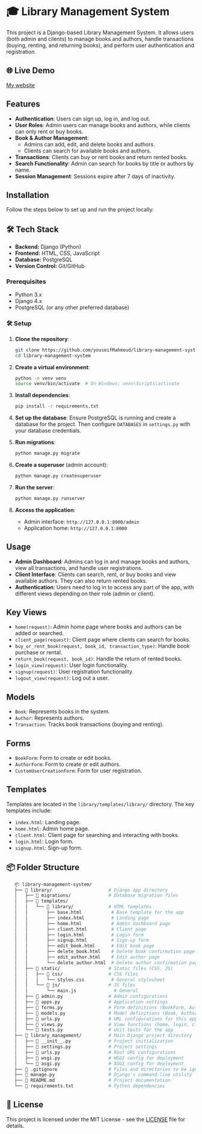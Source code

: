# 🎓 Library Management System

This project is a Django-based Library Management System. It allows users (both admin and clients) to manage books and authors, handle transactions (buying, renting, and returning books), and perform user authentication and registration.

## 🌐 Live Demo

[My website](https://yousefhani.pythonanywhere.com/)

## Features

- **Authentication**: Users can sign up, log in, and log out.
- **User Roles**: Admin users can manage books and authors, while clients can only rent or buy books.
- **Book & Author Management**:
  - Admins can add, edit, and delete books and authors.
  - Clients can search for available books and authors.
- **Transactions**: Clients can buy or rent books and return rented books. 
- **Search Functionality**: Admin can search for books by title or authors by name.
- **Session Management**: Sessions expire after 7 days of inactivity.

## Installation

Follow the steps below to set up and run the project locally:

## 🛠️ Tech Stack

- **Backend:** Django (Python)
- **Frontend:** HTML, CSS, JavaScript
- **Database:** PostgreSQL
- **Version Control:** Git/GitHub

### Prerequisites

- Python 3.x
- Django 4.x
- PostgreSQL (or any other preferred database)

### 🛠️ Setup

1. **Clone the repository**:
    ```bash
    git clone https://github.com/youseifMahmoud/library-management-system.git
    cd library-management-system
    ```

2. **Create a virtual environment**:
    ```bash
    python -m venv venv
    source venv/bin/activate  # On Windows: venv\Scripts\activate
    ```

3. **Install dependencies**:
    ```bash
    pip install -r requirements.txt
    ```

4. **Set up the database**:
    Ensure PostgreSQL is running and create a database for the project. Then configure `DATABASES` in `settings.py` with your database credentials.

5. **Run migrations**:
    ```bash
    python manage.py migrate
    ```

6. **Create a superuser** (admin account):
    ```bash
    python manage.py createsuperuser
    ```

7. **Run the server**:
    ```bash
    python manage.py runserver
    ```

8. **Access the application**:
    - Admin interface: `http://127.0.0.1:8000/admin`
    - Application home: `http://127.0.0.1:8000`

## Usage

- **Admin Dashboard**: Admins can log in and manage books and authors, view all transactions, and handle user registrations.
- **Client Interface**: Clients can search, rent, or buy books and view available authors. They can also return rented books.
- **Authentication**: Users need to log in to access any part of the app, with different views depending on their role (admin or client).

## Key Views

- `home(request)`: Admin home page where books and authors can be added or searched.
- `client_page(request)`: Client page where clients can search for books.
- `buy_or_rent_book(request, book_id, transaction_type)`: Handle book purchase or rental.
- `return_book(request, book_id)`: Handle the return of rented books.
- `login_view(request)`: User login functionality.
- `signup(request)`: User registration functionality.
- `logout_view(request)`: Log out a user.

## Models

- `Book`: Represents books in the system.
- `Author`: Represents authors.
- `Transaction`: Tracks book transactions (buying and renting).

## Forms

- `BookForm`: Form to create or edit books.
- `AuthorForm`: Form to create or edit authors.
- `CustomUserCreationForm`: Form for user registration.

## Templates

Templates are located in the `library/templates/library/` directory. The key templates include:

- `index.html`: Landing page.
- `home.html`: Admin home page.
- `client.html`: Client page for searching and interacting with books.
- `login.html`: Login form.
- `signup.html`: Sign-up form.

## 📦 Folder Structure

```bash
   📦 library-management-system/
   ├── 📁 library/                     # Django app directory
   │   ├── 📁 migrations/              # Database migration files
   │   ├── 📁 templates/
   │   │   └── 📁 library/             # HTML templates
   │   │       ├── base.html           # Base template for the app
   │   │       ├── index.html          # Landing page
   │   │       ├── home.html           # Admin dashboard page
   │   │       ├── client.html         # Client page
   │   │       ├── login.html          # Login form
   │   │       ├── signup.html         # Sign-up form
   │   │       ├── edit_book.html      # Edit book page
   │   │       ├── delete_book.html    # Delete book confirmation page
   │   │       ├── edit_author.html    # Edit author page
   │   │       └── delete_author.html  # Delete author confirmation page
   │   ├── 📁 static/                  # Static files (CSS, JS)
   │   │   ├── 📁 css/                 # CSS files
   │   │   │   └── styles.css          # General stylesheet
   │   │   └── 📁 js/                  # JS files
   │   │       └── main.js              # General 
   │   ├── 📄 admin.py                 # Admin configurations
   │   ├── 📄 apps.py                  # Application settings
   │   ├── 📄 forms.py                 # Form definitions (BookForm, AuthorForm, CustomUserCreationForm)
   │   ├── 📄 models.py                # Model definitions (Book, Author, Transaction)
   │   ├── 📄 urls.py                  # URL configurations for this app
   │   ├── 📄 views.py                 # View functions (home, login, client_page, etc.)
   │   └── 📄 tests.py                 # Unit tests for the app
   ├── 📁 library_management/          # Main Django project directory
   │   ├── 📄 __init__.py              # Project initialization
   │   ├── 📄 settings.py              # Project settings
   │   ├── 📄 urls.py                  # Root URL configurations
   │   ├── 📄 wsgi.py                  # WSGI config for deployment
   │   └── 📄 asgi.py                  # ASGI config for deployment
   ├── 📄 .gitignore                   # Files and directories to be ignored by Git
   ├── 📄 manage.py                    # Django's command-line utility
   ├── 📄 README.md                    # Project documentation
   └── 📄 requirements.txt             # Python dependencies

```

## 📝 License

This project is licensed under the MIT License - see the [LICENSE](LICENSE) file for details.

